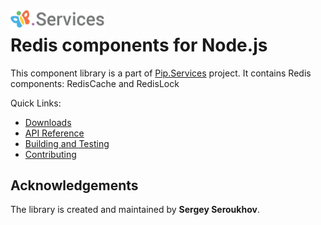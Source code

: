# <img src="https://github.com/pip-services/pip-services/raw/master/design/Logo.png" alt="Pip.Services Logo" style="max-width:30%"> <br/> Redis components for Node.js

This component library is a part of [Pip.Services](https://github.com/pip-services/pip-services) project.
It contains Redis components: RedisCache and RedisLock

Quick Links:

* [Downloads](https://github.com/pip-services-node/pip-services-redis-node/blob/master/doc/Downloads.md)
* [API Reference](https://rawgit.com/pip-services-node/pip-services-redis-node//master/doc/api/globals.html)
* [Building and Testing](https://github.com/pip-services-node/pip-services-redis-node/blob/master/doc/Development.md)
* [Contributing](https://github.com/pip-services-node/pip-services-redis-node/blob/master/doc/Development.md/#contrib)

## Acknowledgements

The library is created and maintained by **Sergey Seroukhov**.
